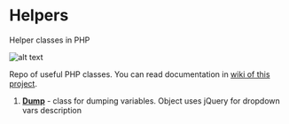 # Helpers
Helper classes in PHP

![alt text](https://assets.bendar.eu/docs/Helpers/helpers.png)

Repo of useful PHP classes.
You can read documentation in [wiki of this project](https://github.com/bendarmultimedia/ben-helpers/wiki).

1. [**Dump**](https://github.com/bendarmultimedia/ben-helpers/wiki/Dump) - class for dumping variables. Object uses jQuery for dropdown vars description
